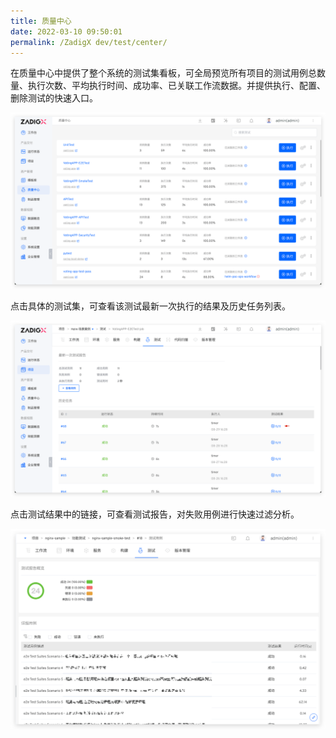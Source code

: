 ```yaml
---
title: 质量中心
date: 2022-03-10 09:50:01
permalink: /ZadigX dev/test/center/
---
```


在质量中心中提供了整个系统的测试集看板，可全局预览所有项目的测试用例总数量、执行次数、平均执行时间、成功率、已关联工作流数据。并提供执行、配置、删除测试的快速入口。

![测试列表](../../_images/test_list.png)

点击具体的测试集，可查看该测试最新一次执行的结果及历史任务列表。

![测试任务列表](../../_images/test_task_list.png)

点击测试结果中的链接，可查看测试报告，对失败用例进行快速过滤分析。

![测试任务列表](../../_images/test_report.png)
